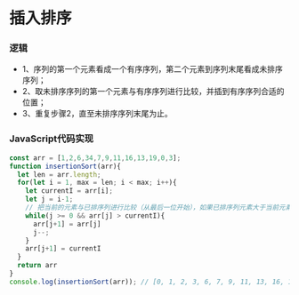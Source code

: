 # 插入排序

### 逻辑  

* 1、序列的第一个元素看成一个有序序列，第二个元素到序列末尾看成未排序序列；  
* 2、取未排序序列的第一个元素与有序序列进行比较，并插到有序序列合适的位置；  
* 3、重复步骤2，直至未排序序列末尾为止。  

### JavaScript代码实现  

```javascript
const arr = [1,2,6,34,7,9,11,16,13,19,0,3];
function insertionSort(arr){
  let len = arr.length;
  for(let i = 1, max = len; i < max; i++){
    let currentI = arr[i];
    let j = i-1;
    // 把当前的元素与已排序列进行比较（从最后一位开始），如果已排序列元素大于当前元素，就把已排序列的元素向后移动一位，依次类推。
    while(j >= 0 && arr[j] > currentI){
      arr[j+1] = arr[j]
      j--;
    }
    arr[j+1] = currentI
  }
  return arr
}
console.log(insertionSort(arr)); // [0, 1, 2, 3, 6, 7, 9, 11, 13, 16, 19, 34]
```
